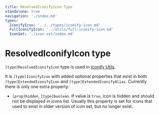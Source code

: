 ```yaml
title: ResolvedIconifyIcon Type
standalone: true
navigation: './index.md'
types:
  IconifyIcon: '../../types/iconify-icon.md'
  FullIconifyIcon: '../utils/full-iconify-icon.md'
  IconSet: './icon-set/index.md'
```

# ResolvedIconifyIcon type

`[type]ResolvedIconifyIcon` type is used in [Iconify Utils](./index.md).

It is `[type]IconifyIcon` with added optional properties that exist in both `[type]ExtendedIconifyIcon` and `[type]ExtendedIconifyAlias`. Currently there is only one extra property:

- `[prop]hidden`, `[type]boolean`. If value is `true`, icon is hidden and should not be displayed in icons list. Usually this property is set for icons that used to exist in older version of icon set, but no longer exist.
